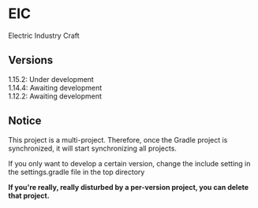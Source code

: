 # EIC
 Electric Industry Craft

## Versions

1.15.2: Under development  
1.14.4: Awaiting development  
1.12.2: Awaiting development

## Notice
This project is a multi-project.
Therefore, once the Gradle project is synchronized, it will start synchronizing all projects.  

If you only want to develop a certain version, change the include setting in the settings.gradle file in the top directory

**If you're really, really disturbed by a per-version project, you can delete that project.**